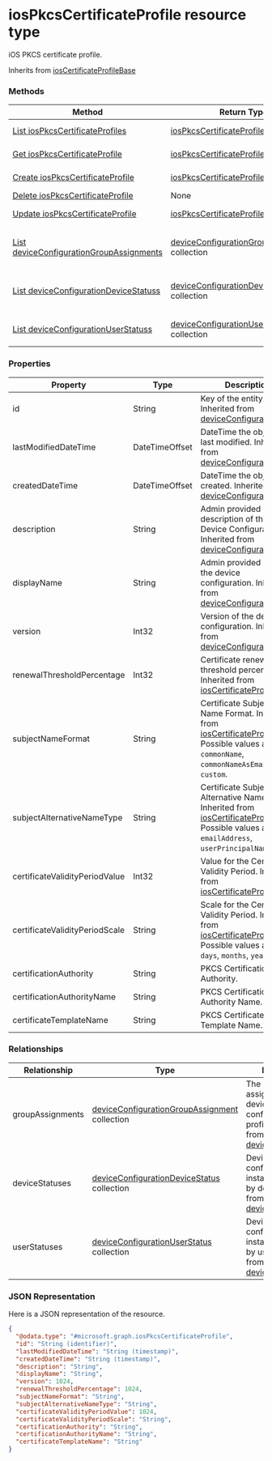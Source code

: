# iosPkcsCertificateProfile resource type

iOS PKCS certificate profile.

Inherits from [iosCertificateProfileBase](../resources/iosCertificateProfileBase.md)

### Methods
|Method|Return Type|Description|
|---|---|---|
|[List iosPkcsCertificateProfiles](../api/iosPkcsCertificateProfile_list.md)|[iosPkcsCertificateProfile](../resources/iosPkcsCertificateProfile.md) collection|List properties and relationships of the [iosPkcsCertificateProfile](../resources/iosPkcsCertificateProfile.md) objects.|
|[Get iosPkcsCertificateProfile](../api/iosPkcsCertificateProfile_get.md)|[iosPkcsCertificateProfile](../resources/iosPkcsCertificateProfile.md)|Read properties and relationships of the [iosPkcsCertificateProfile](../resources/iosPkcsCertificateProfile.md) object.|
|[Create iosPkcsCertificateProfile](../api/iosPkcsCertificateProfile_create.md)|[iosPkcsCertificateProfile](../resources/iosPkcsCertificateProfile.md)|Create a new [iosPkcsCertificateProfile](../resources/iosPkcsCertificateProfile.md) object.|
|[Delete iosPkcsCertificateProfile](../api/iosPkcsCertificateProfile_delete.md)|None|Deletes a [iosPkcsCertificateProfile](../resources/iosPkcsCertificateProfile.md).|
|[Update iosPkcsCertificateProfile](../api/iosPkcsCertificateProfile_update.md)|[iosPkcsCertificateProfile](../resources/iosPkcsCertificateProfile.md)|Update the properties of a [iosPkcsCertificateProfile](../resources/iosPkcsCertificateProfile.md) object.|
|[List deviceConfigurationGroupAssignments](../api/iosPkcsCertificateProfile_list_deviceConfigurationGroupAssignment.md)|[deviceConfigurationGroupAssignment](../resources/deviceConfigurationGroupAssignment.md) collection|Get the deviceConfigurationGroupAssignments from the groupAssignments navigation property.|
|[List deviceConfigurationDeviceStatuss](../api/iosPkcsCertificateProfile_list_deviceConfigurationDeviceStatus.md)|[deviceConfigurationDeviceStatus](../resources/deviceConfigurationDeviceStatus.md) collection|Get the deviceConfigurationDeviceStatuss from the deviceStatuses navigation property.|
|[List deviceConfigurationUserStatuss](../api/iosPkcsCertificateProfile_list_deviceConfigurationUserStatus.md)|[deviceConfigurationUserStatus](../resources/deviceConfigurationUserStatus.md) collection|Get the deviceConfigurationUserStatuss from the userStatuses navigation property.|

### Properties
|Property|Type|Description|
|---|---|---|
|id|String|Key of the entity. Inherited from [deviceConfiguration](../resources/deviceConfiguration.md)|
|lastModifiedDateTime|DateTimeOffset|DateTime the object was last modified. Inherited from [deviceConfiguration](../resources/deviceConfiguration.md)|
|createdDateTime|DateTimeOffset|DateTime the object was created. Inherited from [deviceConfiguration](../resources/deviceConfiguration.md)|
|description|String|Admin provided description of the Device Configuration. Inherited from [deviceConfiguration](../resources/deviceConfiguration.md)|
|displayName|String|Admin provided name of the device configuration. Inherited from [deviceConfiguration](../resources/deviceConfiguration.md)|
|version|Int32|Version of the device configuration. Inherited from [deviceConfiguration](../resources/deviceConfiguration.md)|
|renewalThresholdPercentage|Int32|Certificate renewal threshold percentage. Inherited from [iosCertificateProfileBase](../resources/iosCertificateProfileBase.md)|
|subjectNameFormat|String|Certificate Subject Name Format. Inherited from [iosCertificateProfileBase](../resources/iosCertificateProfileBase.md) Possible values are: `commonName`, `commonNameAsEmail`, `custom`.|
|subjectAlternativeNameType|String|Certificate Subject Alternative Name type. Inherited from [iosCertificateProfileBase](../resources/iosCertificateProfileBase.md) Possible values are: `emailAddress`, `userPrincipalName`.|
|certificateValidityPeriodValue|Int32|Value for the Certificate Validity Period. Inherited from [iosCertificateProfileBase](../resources/iosCertificateProfileBase.md)|
|certificateValidityPeriodScale|String|Scale for the Certificate Validity Period. Inherited from [iosCertificateProfileBase](../resources/iosCertificateProfileBase.md) Possible values are: `days`, `months`, `years`.|
|certificationAuthority|String|PKCS Certification Authority.|
|certificationAuthorityName|String|PKCS Certification Authority Name.|
|certificateTemplateName|String|PKCS Certificate Template Name.|

### Relationships
|Relationship|Type|Description|
|---|---|---|
|groupAssignments|[deviceConfigurationGroupAssignment](../resources/deviceConfigurationGroupAssignment.md) collection|The list of group assignments for the device configuration profile. Inherited from [deviceConfiguration](deviceConfiguration.md)|
|deviceStatuses|[deviceConfigurationDeviceStatus](../resources/deviceConfigurationDeviceStatus.md) collection|Device configuration installation stauts by device. Inherited from [deviceConfiguration](deviceConfiguration.md)|
|userStatuses|[deviceConfigurationUserStatus](../resources/deviceConfigurationUserStatus.md) collection|Device configuration installation stauts by user. Inherited from [deviceConfiguration](deviceConfiguration.md)|

### JSON Representation
Here is a JSON representation of the resource.
<!-- {
  "blockType": "resource",
  "keyProperty": "id",
  "@odata.type": "microsoft.graph.iosPkcsCertificateProfile"
}
-->
```json
{
  "@odata.type": "#microsoft.graph.iosPkcsCertificateProfile",
  "id": "String (identifier)",
  "lastModifiedDateTime": "String (timestamp)",
  "createdDateTime": "String (timestamp)",
  "description": "String",
  "displayName": "String",
  "version": 1024,
  "renewalThresholdPercentage": 1024,
  "subjectNameFormat": "String",
  "subjectAlternativeNameType": "String",
  "certificateValidityPeriodValue": 1024,
  "certificateValidityPeriodScale": "String",
  "certificationAuthority": "String",
  "certificationAuthorityName": "String",
  "certificateTemplateName": "String"
}
```

